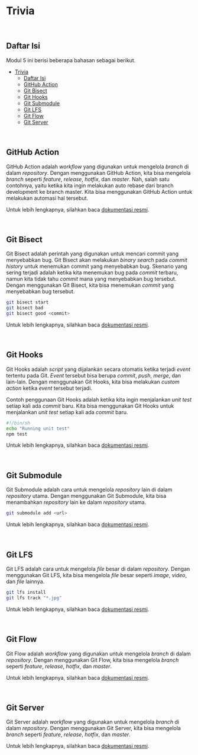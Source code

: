 # Trivia



</br>

## Daftar Isi

Modul 5 ini berisi beberapa bahasan sebagai berikut.

- [Trivia](#trivia)
  - [Daftar Isi](#daftar-isi)
  - [GitHub Action](#github-action)
  - [Git Bisect](#git-bisect)
  - [Git Hooks](#git-hooks)
  - [Git Submodule](#git-submodule)
  - [Git LFS](#git-lfs)
  - [Git Flow](#git-flow)
  - [Git Server](#git-server)

</br>

## GitHub Action

GitHub Action adalah *workflow* yang digunakan untuk mengelola *branch* di dalam *repository*. Dengan menggunakan GitHub Action, kita bisa mengelola *branch* seperti *feature*, *release*, *hotfix*, dan *master*. Nah, salah satu contohnya, yaitu ketika kita ingin melakukan auto rebase dari branch development ke branch master. Kita bisa menggunakan GitHub Action untuk melakukan automasi hal tersebut. 

Untuk lebih lengkapnya, silahkan baca [dokumentasi resmi](https://docs.github.com/en/actions).

</br>

## Git Bisect

Git Bisect adalah perintah yang digunakan untuk mencari commit yang menyebabkan bug. Git Bisect akan melakukan *binary search* pada *commit history* untuk menemukan commit yang menyebabkan bug. Skenario yang sering terjadi adalah ketika kita menemukan bug pada *commit* terbaru, namun kita tidak tahu *commit* mana yang menyebabkan bug tersebut. Dengan menggunakan Git Bisect, kita bisa menemukan *commit* yang menyebabkan bug tersebut.  

```sh
git bisect start
git bisect bad
git bisect good <commit>
```

Untuk lebih lengkapnya, silahkan baca [dokumentasi resmi](https://git-scm.com/docs/git-bisect).

</br>

## Git Hooks

Git Hooks adalah *script* yang dijalankan secara otomatis ketika terjadi *event* tertentu pada Git. *Event* tersebut bisa berupa *commit*, *push*, *merge*, dan lain-lain. Dengan menggunakan Git Hooks, kita bisa melakukan *custom action* ketika *event* tersebut terjadi. 

Contoh penggunaan Git Hooks adalah ketika kita ingin menjalankan *unit test* setiap kali ada *commit* baru. Kita bisa menggunakan Git Hooks untuk menjalankan *unit test* setiap kali ada *commit* baru. 

```sh
#!/bin/sh
echo "Running unit test"
npm test
```

Untuk lebih lengkapnya, silahkan baca [dokumentasi resmi](https://git-scm.com/docs/githooks).


</br>

## Git Submodule

Git Submodule adalah cara untuk mengelola *repository* lain di dalam *repository* utama. Dengan menggunakan Git Submodule, kita bisa menambahkan *repository* lain ke dalam *repository* utama. 

```sh
git submodule add <url>
```

Untuk lebih lengkapnya, silahkan baca [dokumentasi resmi](https://git-scm.com/docs/git-submodule).

</br>

## Git LFS

Git LFS adalah cara untuk mengelola *file* besar di dalam *repository*. Dengan menggunakan Git LFS, kita bisa mengelola *file* besar seperti *image*, *video*, dan *file* lainnya. 

```sh
git lfs install
git lfs track "*.jpg"
```

Untuk lebih lengkapnya, silahkan baca [dokumentasi resmi](https://git-scm.com/docs/git-lfs).

</br>

## Git Flow

Git Flow adalah *workflow* yang digunakan untuk mengelola *branch* di dalam *repository*. Dengan menggunakan Git Flow, kita bisa mengelola *branch* seperti *feature*, *release*, *hotfix*, dan *master*.

Untuk lebih lengkapnya, silahkan baca [dokumentasi resmi](https://nvie.com/posts/a-successful-git-branching-model/).

</br>

## Git Server

Git Server adalah *workflow* yang digunakan untuk mengelola *branch* di dalam *repository*. Dengan menggunakan Git Server, kita bisa mengelola *branch* seperti *feature*, *release*, *hotfix*, dan *master*.

Untuk lebih lengkapnya, silahkan baca [dokumentasi resmi](https://git-scm.com/book/en/v2/Git-on-the-Server-Setting-Up-the-Server).
